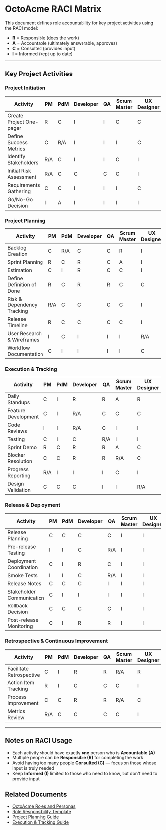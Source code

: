 # OctoAcme RACI Matrix

This document defines role accountability for key project activities using the RACI model:
- **R** = Responsible (does the work)
- **A** = Accountable (ultimately answerable, approves)
- **C** = Consulted (provides input)
- **I** = Informed (kept up to date)

---

## Key Project Activities

### Project Initiation

| Activity | PM | PdM | Developer | QA | Scrum Master | UX Designer | Release Manager | Business Analyst | Stakeholders |
|----------|----|----|-----------|-------|--------------|-------------|-----------------|------------------|--------------|
| Create Project One-pager | R | C | I | I | C | C | I | C | I |
| Define Success Metrics | C | R/A | I | I | I | C | I | C | C |
| Identify Stakeholders | R/A | C | I | I | C | I | I | C | C |
| Initial Risk Assessment | R/A | C | C | C | C | I | I | C | I |
| Requirements Gathering | C | C | I | I | I | C | I | R | C |
| Go/No-Go Decision | I | A | I | I | I | I | I | I | R |

### Project Planning

| Activity | PM | PdM | Developer | QA | Scrum Master | UX Designer | Release Manager | Business Analyst | Stakeholders |
|----------|----|----|-----------|-------|--------------|-------------|-----------------|------------------|--------------|
| Backlog Creation | C | R/A | C | C | R | I | I | R | I |
| Sprint Planning | R | C | R | C | A | I | I | C | I |
| Estimation | C | I | R | C | C | I | I | I | I |
| Define Definition of Done | R | C | R | R | C | C | I | I | I |
| Risk & Dependency Tracking | R/A | C | C | C | C | I | C | I | I |
| Release Timeline | R | C | C | C | C | I | C | I | C |
| User Research & Wireframes | I | C | I | I | I | R/A | I | C | I |
| Workflow Documentation | C | I | I | I | I | C | I | R/A | I |

### Execution & Tracking

| Activity | PM | PdM | Developer | QA | Scrum Master | UX Designer | Release Manager | Business Analyst | Stakeholders |
|----------|----|----|-----------|-------|--------------|-------------|-----------------|------------------|--------------|
| Daily Standups | C | I | R | R | A | R | I | C | I |
| Feature Development | C | I | R/A | C | C | C | I | C | I |
| Code Reviews | I | I | R/A | C | I | I | I | I | I |
| Testing | C | I | C | R/A | I | I | I | I | I |
| Sprint Demo | R | C | R | R | A | C | I | I | C |
| Blocker Resolution | C | C | R | R | R/A | C | I | C | I |
| Progress Reporting | R/A | I | I | I | C | I | I | I | I |
| Design Validation | C | C | C | I | I | R/A | I | C | C |

### Release & Deployment

| Activity | PM | PdM | Developer | QA | Scrum Master | UX Designer | Release Manager | Business Analyst | Stakeholders |
|----------|----|----|-----------|-------|--------------|-------------|-----------------|------------------|--------------|
| Release Planning | C | C | C | C | I | I | R/A | I | I |
| Pre-release Testing | I | I | C | R/A | I | I | C | I | I |
| Deployment Coordination | C | I | R | C | I | I | A | I | I |
| Smoke Tests | I | I | C | R/A | I | I | C | I | I |
| Release Notes | C | C | C | I | I | I | R/A | I | I |
| Stakeholder Communication | C | I | I | I | I | I | R/A | I | I |
| Rollback Decision | C | C | C | C | I | I | A | I | C |
| Post-release Monitoring | C | I | R | R | I | I | C | I | I |

### Retrospective & Continuous Improvement

| Activity | PM | PdM | Developer | QA | Scrum Master | UX Designer | Release Manager | Business Analyst | Stakeholders |
|----------|----|----|-----------|-------|--------------|-------------|-----------------|------------------|--------------|
| Facilitate Retrospective | C | I | R | R | R/A | R | I | C | I |
| Action Item Tracking | R | I | C | C | C | I | I | I | I |
| Process Improvement | C | C | R | R | R/A | C | C | C | I |
| Metrics Review | R/A | C | C | C | C | I | C | I | I |

---

## Notes on RACI Usage
- Each activity should have exactly **one** person who is **Accountable (A)**
- Multiple people can be **Responsible (R)** for completing the work
- Avoid having too many people **Consulted (C)** — focus on those whose input is truly needed
- Keep **Informed (I)** limited to those who need to know, but don't need to provide input

## Related Documents
- [OctoAcme Roles and Personas](./octoacme-roles-and-personas.md)
- [Role Responsibility Template](./role-responsibility-template.md)
- [Project Planning Guide](./octoacme-project-planning.md)
- [Execution & Tracking Guide](./octoacme-execution-and-tracking.md)

